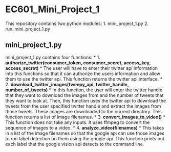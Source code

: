 # EC601_Mini_Project_1

This repository contains two python modules:
    1. mini_project_1.py
	2. run_mini_project_1.py
	
mini_project_1.py
----

mini_project_1.py contains four functions:
    * 1. **authorize_twitter(consumer_token, consumer_secret, access_key, access_secret)**
	   * The user will have to enter their twitter api information into this functions so that it can authorize the users information and allow them to use the twitter api. This function returns the twitter api interface.
	* 2. **download_twitter_images(tweepy_api, twitter_handle, number_of_tweets)**
	   * In this function, the user will enter the twitter handle that they want to download the images from and the number of tweets that they want to look at. Then, this function uses the twitter api to download the tweets from the user specified twitter handle and extract the images from those tweets. These images are downloaded to the current directory. This function returns a list of image filenames.
	* 3. **convert_images_to_video()**
	   * This function does not take any inputs. It uses ffmpeg to convert the sequence of images to a video.
	* 4. **analyze_video(filenames)**
	   * This takes in a list of the image filenames so that the google api can use those images to run label detection on them using the google api. This function prints out each label that the google vision api detects to the command line.